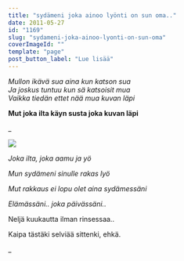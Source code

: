 ```yaml
---
title: "sydämeni joka ainoo lyönti on sun oma.."
date: 2011-05-27
id: "1169"
slug: "sydameni-joka-ainoo-lyonti-on-sun-oma"
coverImageId: ""
template: "page"
post_button_label: "Lue lisää"
---
```


_Mullon ikävä sua aina kun katson sua_  
_Ja joskus tuntuu kun sä katsoisit mua_  
_Vaikka tiedän ettet nää mua kuvan läpi_

**Mut joka ilta käyn susta joka kuvan läpi**

\_

[![](/images/IMG_1251.png)](http://3.bp.blogspot.com/-NQo4wpnzx08/Td_c-KVuIgI/AAAAAAAAAGQ/qUb-QI13NrI/s1600/IMG_1251.png)

_Joka ilta, joka aamu ja yö_

_Mun sydämeni sinulle rakas lyö_

_Mut rakkaus ei lopu olet aina sydämessäni_

_Elämässäni.. joka päivässäni.._

Neljä kuukautta ilman rinsessaa..

Kaipa tästäki selviää sittenki, ehkä.

\_
